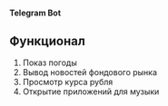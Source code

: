#### Telegram Bot
##  Функционал
1. Показ погоды 
2. Вывод новостей фондового рынка
3. Просмотр курса рубля
4. Открытие приложений для музыки
